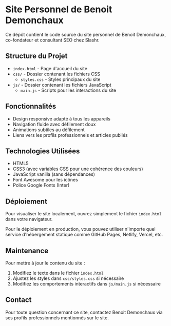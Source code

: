 # Site Personnel de Benoit Demonchaux

Ce dépôt contient le code source du site personnel de Benoit Demonchaux, co-fondateur et consultant SEO chez Slashr.

## Structure du Projet

- `index.html` - Page d'accueil du site
- `css/` - Dossier contenant les fichiers CSS
  - `styles.css` - Styles principaux du site
- `js/` - Dossier contenant les fichiers JavaScript
  - `main.js` - Scripts pour les interactions du site

## Fonctionnalités

- Design responsive adapté à tous les appareils
- Navigation fluide avec défilement doux
- Animations subtiles au défilement
- Liens vers les profils professionnels et articles publiés

## Technologies Utilisées

- HTML5
- CSS3 (avec variables CSS pour une cohérence des couleurs)
- JavaScript vanilla (sans dépendances)
- Font Awesome pour les icônes
- Police Google Fonts (Inter)

## Déploiement

Pour visualiser le site localement, ouvrez simplement le fichier `index.html` dans votre navigateur.

Pour le déploiement en production, vous pouvez utiliser n'importe quel service d'hébergement statique comme GitHub Pages, Netlify, Vercel, etc.

## Maintenance

Pour mettre à jour le contenu du site :
1. Modifiez le texte dans le fichier `index.html`
2. Ajustez les styles dans `css/styles.css` si nécessaire
3. Modifiez les comportements interactifs dans `js/main.js` si nécessaire

## Contact

Pour toute question concernant ce site, contactez Benoit Demonchaux via ses profils professionnels mentionnés sur le site.
